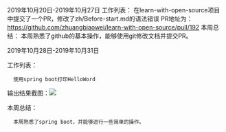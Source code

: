 2019年10月20日-2019年10月27日
工作列表：
    在learn-with-open-source项目中提交了一个PR，修改了zh/Before-start.md的语法错误
PR地址为：https://github.com/zhuangbiaowei/learn-with-open-source/pull/192
本周总结：
    本周熟悉了github的基本操作，能够使用git修改文档并提交PR。 

2019年10月28日-2019年10月31日

工作列表：

      使用spring boot打印HelloWord
输出结果截图：![](https://i.loli.net/2019/10/31/mV8Q7bn1O2KR9G6.png)


本周总结：

      本周熟悉了spring boot，并能够进行一些简单的操作。

